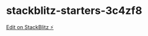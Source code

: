 # stackblitz-starters-3c4zf8

[Edit on StackBlitz ⚡️](https://stackblitz.com/edit/stackblitz-starters-3c4zf8)